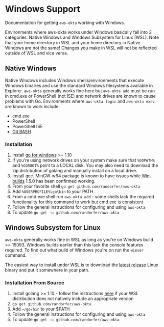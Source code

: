 # Windows Support

Documentation for getting `aws-okta` working with Windows.

Environments where aws-okta works under Windows basically fall into 2 categories: Native Windows and Windows Subsystem for Linux (WSL).  Note that your home directory in WSL and your home directory in Native Windows are not the same!  Changes you make in WSL will not be reflected outside of WSL and vice versa.

## Native Windows

Native Windows includes Windows shells/environments that execute Windows binaries and use the standard Windows filesystems available in Explorer.  `aws-okta` generally works fine here but `aws-okta add` must be run in cmd.exe or PowerShell (not ISE) and network drives are known to cause problems with Go.  Environments where `aws-okta login` and `aws-okta exec` are known to work include:

* cmd.exe
* PowerShell
* PowerShell ISE
* [Git BASH](https://gitforwindows.org/)

### Installation

1. Install [go for windows](https://golang.org/dl/) >= 1.10
2. If you're using network drives on your system make sure that `%GOPATH%` and `%GOROOT%` point to a LOCAL disk.  You may also need to download the zip distribution of golang and manually install on a local drive.
3. Install gcc.  MinGW-w64 package is known to have issues while [Win-builds](http://win-builds.org/doku.php) 1.5.0 has been confirmed working.
4. From your favorite shell `go get github.com/randorfer/aws-okta`
5. Add `%USERPROFILE%\go\bin` to your PATH
6. From a cmd.exe shell run `aws-okta add` - some shells lack the required functionality for this command to work but cmd.exe is consistent
7. Follow the general instructions for configuring and using `aws-okta`
8. To update `go get -u github.com/randorfer/aws-okta`

## Windows Subsystem for Linux

`aws-okta` generally works fine in WSL as long as you're on Windows build >= 15093.  Windows builds earlier than this lack the console features required.  To find out what build of Windows you're on run the `winver` command.

The easiest way to install under WSL is to download the [latest release](https://github.com/randorfer/aws-okta/releases) Linux binary and put it somewhere in your path.

### Installation From Source

1. Install golang >= 1.10 - follow the instructions [here](https://github.com/golang/go/wiki/Ubuntu) if your WSL distribution does not natively include an appropriate version
2. `go get github.com/randorfer/aws-okta`
3. Add `~/go/bin` to your $PATH
4. Follow the general instructions for configuring and using `aws-okta`
5. To update `go get -u github.com/randorfer/aws-okta`
